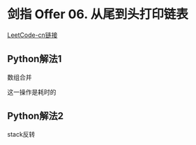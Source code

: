 # 剑指 Offer 06. 从尾到头打印链表
[LeetCode-cn链接](https://leetcode-cn.com/problems/cong-wei-dao-tou-da-yin-lian-biao-lcof/)

## Python解法1
数组合并

这一操作是耗时的

## Python解法2
stack反转
